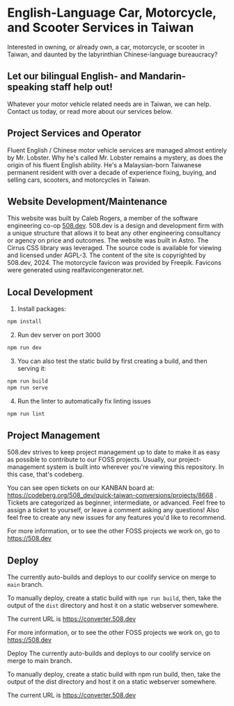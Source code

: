 # English-Language Car, Motorcycle, and Scooter Services in Taiwan

Interested in owning, or already own, a car, motorcycle, or scooter in Taiwan, 
and daunted by the labyrinthian Chinese-language bureaucracy? 

## Let our bilingual English- and Mandarin-speaking staff help out! 

Whatever your motor vehicle related needs are in Taiwan, we can help. Contact us today, or read more about our services below.

## Project Services and Operator
Fluent English / Chinese motor vehicle services are managed almost entirely by Mr. Lobster.
Why he's called Mr. Lobster remains a mystery, as does the origin of his fluent English ability. He's a Malaysian-born Taiwanese permanent resident with over a decade of experience fixing, buying, and selling cars, scooters, and motorcycles in Taiwan.

## Website Development/Maintenance
This website was built by Caleb Rogers, a member of the software engineering co-op [508.dev](https://508.dev). 508.dev is a design and development firm with a unique structure that allows it to beat any other engineering consultancy or agency on price and outcomes.
The website was built in Astro. The Cirrus CSS library was leveraged. The source code is available for viewing and licensed under AGPL-3. The content of the site is copyrighted by 508.dev, 2024.
The motorcycle favicon was provided by Freepik. Favicons were generated using realfavicongenerator.net. 

## Local Development

1. Install packages:

```bash
npm install
```

2. Run dev server on port 3000

```bash
npm run dev
```

3. You can also test the static build by first creating a build, and then serving it:

```bash
npm run build
npm run serve
```

4. Run the linter to automatically fix linting issues

```bash
npm run lint
```

## Project Management

508.dev strives to keep project management up to date to make it as easy as possible
to contribute to our FOSS projects. Usually, our project-management system is built into
wherever you're viewing this repository. In this case, that's codeberg.

You can see open tickets on our KANBAN board at: https://codeberg.org/508_dev/quick-taiwan-conversions/projects/8668 .
Tickets are categorized as beginner, intermediate, or advanced. Feel free to
assign a ticket to yourself, or leave a comment asking any questions! Also feel
free to create any new issues for any features you'd like to recommend.

For more information, or to see the other FOSS projects we work on, go to
https://508.dev


## Deploy

The currently auto-builds and deploys to our coolify service on merge to `main` branch.

To manually deploy, create a static build with `npm run build`, then, take the output
of the `dist` directory and host it on a static webserver somewhere.

The current URL is https://converter.508.dev


For more information, or to see the other FOSS projects we work on, go to https://508.dev

Deploy
The currently auto-builds and deploys to our coolify service on merge to main branch.

To manually deploy, create a static build with npm run build, then, take the output of the dist directory and host it on a static webserver somewhere.

The current URL is https://converter.508.dev